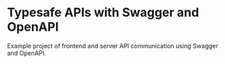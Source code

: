 # Typesafe APIs with Swagger and OpenAPI

Example project of frontend and server API communication using Swagger and OpenAPI.
